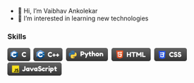 - 👋 Hi, I’m Vaibhav Ankolekar  
- 👀 I’m interested in learning new technologies

### Skills
<img src="content/badge_c.svg" height="30" >&nbsp;
<img src="content/badge_cpp.svg" height="30" >&nbsp;
<img src="content/badge_python.svg" height="30" >&nbsp;
<img src="content/badge_html.svg" height="30" >&nbsp;
<img src="content/badge_css.svg" height="30" >&nbsp;
<img src="content/badge_js.svg" height="30" >&nbsp;
<br />

